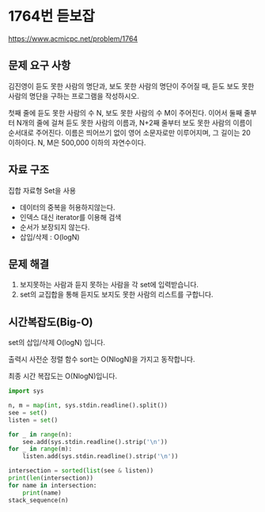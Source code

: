 # **1764번 듣보잡**
https://www.acmicpc.net/problem/1764

## **문제 요구 사항**
김진영이 듣도 못한 사람의 명단과, 보도 못한 사람의 명단이 주어질 때, 듣도 보도 못한 사람의 명단을 구하는 프로그램을 작성하시오.

첫째 줄에 듣도 못한 사람의 수 N, 보도 못한 사람의 수 M이 주어진다. 이어서 둘째 줄부터 N개의 줄에 걸쳐 듣도 못한 사람의 이름과, N+2째 줄부터 보도 못한 사람의 이름이 순서대로 주어진다. 이름은 띄어쓰기 없이 영어 소문자로만 이루어지며, 그 길이는 20 이하이다. N, M은 500,000 이하의 자연수이다.

## **자료 구조**
집합 자료형 Set을 사용
* 데이터의 중복을 허용하지않는다.
* 인덱스 대신 iterator를 이용해 검색
* 순서가 보장되지 않는다.
* 삽입/삭제 : O(logN)

## **문제 해결**
1. 보지못하는 사람과 듣지 못하는 사람을 각 set에 입력받습니다.
2. set의 교집합을 통해 듣지도 보지도 못한 사람의 리스트를 구합니다.

## **시간복잡도(Big-O)**
set의 삽입/삭제 O(logN) 입니다.

출력시 사전순 정렬 함수 sort는 O(NlogN)을 가지고 동작합니다. 

최종 시간 복잡도는 O(NlogN)입니다.

```python
import sys

n, m = map(int, sys.stdin.readline().split())
see = set()
listen = set()

for _ in range(n):
    see.add(sys.stdin.readline().strip('\n'))
for _ in range(m):
    listen.add(sys.stdin.readline().strip('\n'))

intersection = sorted(list(see & listen))
print(len(intersection))
for name in intersection:
    print(name)
stack_sequence(n)
```
